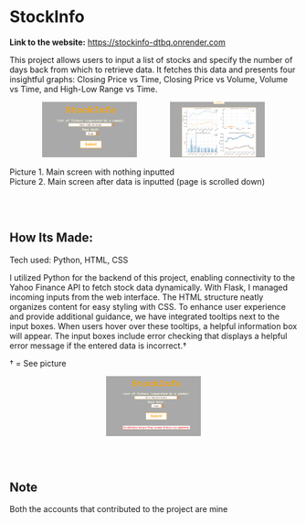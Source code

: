 # StockInfo

**Link to the website:** https://stockinfo-dtbq.onrender.com

This project allows users to input a list of stocks and specify the number of days back from which to retrieve data. It fetches this data and presents four insightful graphs: Closing Price vs Time, Closing Price vs Volume, Volume vs Time, and High-Low Range vs Time.

<div style="display: flex; justify-content: space-evenly;">
    <img src="docs/Screenshot 2024-08-05 140436.png" alt="Graph 1" style="width: 33%;"/>
    <img src="docs/Screenshot 2024-08-05 140732.png" alt="Graph 2" style="width: 33%;"/>
</div>
<br>
Picture 1. Main screen with nothing inputted <br>
Picture 2. Main screen after data is inputted (page is scrolled down)

<br><br>
## How Its Made:

Tech used: Python, HTML, CSS

I utilized Python for the backend of this project, enabling connectivity to the Yahoo Finance API to fetch stock data dynamically. With Flask, I managed incoming inputs from the web interface. The HTML structure neatly organizes content for easy styling with CSS. To enhance user experience and provide additional guidance, we have integrated tooltips next to the input boxes. When users hover over these tooltips, a helpful information box will appear. The input boxes include error checking that displays a helpful error message if the entered data is incorrect.†

† = See picture
<div style="display:flex; justify-content: space-evenly;">
    <img src="docs/Screenshot 2024-08-05 141635.png" alt="Graph 3" style="width: 33%;"/>
</div>

<br><br>
## Note

Both the accounts that contributed to the project are mine